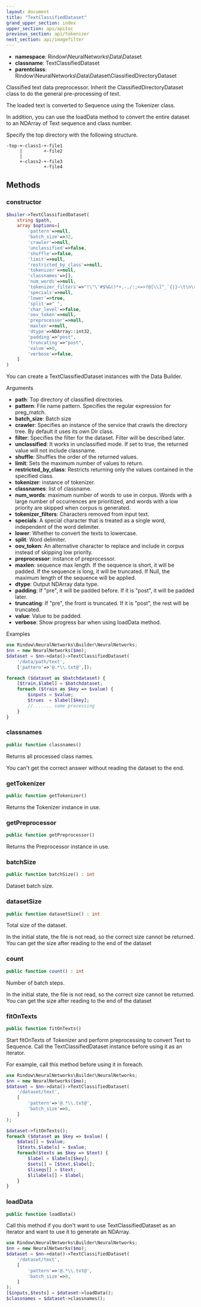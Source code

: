 ```yaml
---
layout: document
title: "TextClassifiedDataset"
grand_upper_section: index
upper_section: api/apitoc
previous_section: api/tokenizer
next_section: api/imagefilter
---
```


- **namespace**: Rindow\NeuralNetworks\Data\Dataset
- **classname**: TextClassifiedDataset
- **parentclass**: Rindow\NeuralNetworks\Data\Dataset\ClassifiedDirectoryDataset

Classified text data preprocessor.
Inherit the ClassifiedDirectoryDataset class to do the general pre-processing of text.

The loaded text is converted to Sequence using the Tokenizer class.

In addition, you can use the loadData method to convert the entire dataset to an NDArray of Text sequence and class number.

Specify the top directory with the following structure.
```
-top-+-class1-+-file1
     |        +-file2
     |
     +-class2-+-file3
              +-file4
```

Methods
-------

### constructor
```php
$builer->TextClassifiedDataset(
    string $path,
    array $options=[
        'pattern'=>null,
        'batch_size'=>32,
        'crawler'=>null,
        'unclassified'=>false,
        'shuffle'=>false,
        'limit'=>null,
        'restricted_by_class'=>null,
        'tokenizer'=>null,
        'classnames'=>[],
        'num_words'=>null,
        'tokenizer_filters'=>"!\"\'#$%&()*+,-./:;<=>?@[\\]^_`{|}~\t\n\r",
        'specials'=>null,
        'lower'=>true,
        'split'=>" ",
        'char_level'=>false,
        'oov_token'=>null,
        'preprocessor'=>null,
        'maxlen'=>null,
        'dtype'=>NDArray::int32,
        'padding'=>"post",
        'truncating'=>"post",
        'value'=>0,
        'verbose'=>false,
    ]
)
```
You can create a TextClassifiedDataset instances with the Data Builder.

Arguments

- **path**: Top directory of classified directories.
- **pattern**: File name pattern. Specifies the regular expression for preg_match.
- **batch_size**: Batch size
- **crawler**: Specifies an instance of the service that crawls the directory tree. By default it uses its own Dir class.
- **filter**: Specifies the filter for the dataset. Filter will be described later.
- **unclassified**: It works in unclassified mode. If set to true, the returned value will not include classname.
- **shuffle**: Shuffles the order of the returned values.
- **limit**: Sets the maximum number of values to return.
- **restricted_by_class**: Restricts returning only the values contained in the specified class.
- **tokenizer**: instance of tokenizer.
- **classnames**: list of classname.
- **num_words**: maximum number of words to use in corpus. Words with a large number of occurrences are prioritized, and words with a low priority are skipped when corpus is generated.
- **tokenizer_filters**: Characters removed from input text.
- **specials**: A special character that is treated as a single word, independent of the word delimiter.
- **lower**: Whether to convert the texts to lowercase.
- **split**: Word delimiter.
- **oov_token**: An alternative character to replace and include in corpus instead of skipping low priority.
- **preprocessor**: instance of preprocessor.
- **maxlen**: sequence max length. If the sequence is short, it will be padded. If the sequence is long, it will be truncated. If Null, the maximum length of the sequence will be applied.
- **dtype**: Output NDArray data type.
- **padding**: If "pre", it will be padded before. If it is "post", it will be padded later.
- **truncating**: If "pre", the front is truncated. If it is "post", the rest will be truncated.
- **value**: Value to be padded.
- **verbose**: Show progress bar when using loadData method.

Examples

```php
use Rindow\NeuralNetworks\Builder\NeuralNetworks;
$nn = new NeuralNetworks($mo);
$dataset = $nn->data()->TextClassifiedDataset(
    '/data/path/text',
    ['pattern'=>'@.*\\.txt@',]);

foreach ($dataset as $batchdataset) {
    [$train,$label] = $batchdataset;
    foreach ($train as $key => $value) {
        $inputs = $value;
        $trues  = $label[$key];
        //....... some processing
    }
}
```

### classnames
```php
public function classnames()
```
Returns all processed class names.

You can't get the correct answer without reading the dataset to the end.

### getTokenizer
```php
public function getTokenizer()
```
Returns the Tokenizer instance in use.

### getPreprocessor
```php
public function getPreprocessor()
```
Returns the Preprocessor instance in use.

### batchSize
```php
public function batchSize() : int
```
Dataset batch size.


### datasetSize
```php
public function datasetSize() : int
```
Total size of the dataset.

In the initial state, the file is not read, so the correct size cannot be returned.
You can get the size after reading to the end of the dataset

### count
```php
public function count() : int
```
Number of batch steps.

In the initial state, the file is not read, so the correct size cannot be returned.
You can get the size after reading to the end of the dataset

### fitOnTexts
```php
public function fitOnTexts()
```
Start fitOnTexts of Tokenizer and perform preprocessing to convert Text to Sequence.
Call the TextClassifiedDataset instance before using it as an iterator.

For example, call this method before using it in foreach.

```php
use Rindow\NeuralNetworks\Builder\NeuralNetworks;
$nn = new NeuralNetworks($mo);
$dataset = $nn->data()->TextClassifiedDataset(
    '/dataset/text',
    [
        'pattern'=>'@.*\\.txt@',
        'batch_size'=>8,
    ]
);

$dataset->fitOnTexts();
foreach ($dataset as $key => $value) {
    $datas[] = $value;
    [$texts,$labels] = $value;
    foreach($texts as $key => $text) {
        $label = $labels[$key];
        $sets[] = [$text,$label];
        $liseqs[] = $text;
        $lilabels[] = $label;
    }
}

```

### loadData
```php
public function loadData()
```
Call this method if you don't want to use TextClassifiedDataset as an iterator and want to use it to generate an NDArray.

```php
use Rindow\NeuralNetworks\Builder\NeuralNetworks;
$nn = new NeuralNetworks($mo);
$dataset = $nn->data()->TextClassifiedDataset(
    '/dataset/text',
    [
        'pattern'=>'@.*\\.txt@',
        'batch_size'=>8,
    ]
);
[$inputs,$tests] = $dataset->loadData();
$classnames = $dataset->classnames();
```
